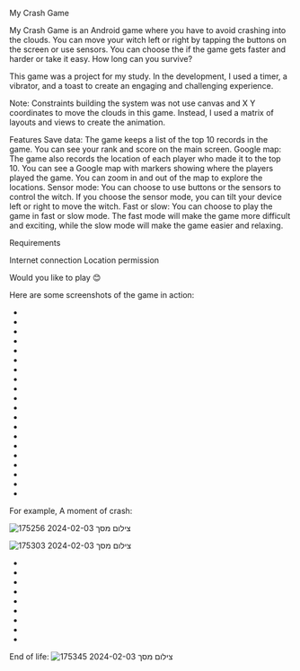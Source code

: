 My Crash Game

My Crash Game is an Android game where you have to avoid crashing into the clouds. You can move your witch left or right by tapping the buttons on the screen or use sensors. You can choose the if the game gets faster and harder or take it easy. How long can you survive?

This game was a project for my study. In the development, I used a timer, a vibrator, and a toast to create an engaging and challenging experience.

Note: Constraints building the system was not use canvas and X Y coordinates to move the clouds in this game. Instead, I used a matrix of layouts and views to create the animation.

Features
Save data: The game keeps a list of the top 10 records in the game. You can see your rank and score on the main screen.
Google map: The game also records the location of each player who made it to the top 10. You can see a Google map with markers showing where the players played the game. You can zoom in and out of the map to explore the locations.
Sensor mode: You can choose to use buttons or the sensors to control the witch. If you choose the sensor mode, you can tilt your device left or right to move the witch.
Fast or slow: You can choose to play the game in fast or slow mode. The fast mode will make the game more difficult and exciting, while the slow mode will make the game easier and relaxing.

Requirements

Internet connection
Location permission


Would you like to play 😊

Here are some screenshots of the game in action:

-
-
-
-
-
-
-
-
-
-
-
-
-
-
-
-
-
-
-
-
For example,
A moment of crash:


![צילום מסך 2024-02-03 175256](https://github.com/NimiB2/Crash_Game_Part1/assets/131991393/d1ebabb9-a034-4441-acb7-1e56930e9275)


![צילום מסך 2024-02-03 175303](https://github.com/NimiB2/Crash_Game_Part1/assets/131991393/1b3307bb-5fab-44f3-b8c9-e436ecba1a4c)

-
-
-
-
-
-
-
-
-
End of life:
![צילום מסך 2024-02-03 175345](https://github.com/NimiB2/Crash_Game_Part1/assets/131991393/71351da5-ee04-48d6-84ef-362fbf820b74)








